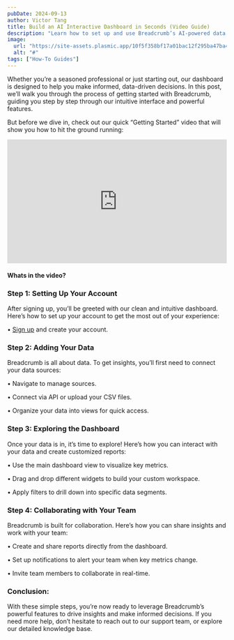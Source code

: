 ```yaml
---
pubDate: 2024-09-13
author: Victor Tang
title: Build an AI Interactive Dashboard in Seconds (Video Guide)
description: "Learn how to set up and use Breadcrumb’s AI-powered data analytics dashboard with our quick guide and “Getting Started” video."
image:
  url: "https://site-assets.plasmic.app/10f5f358bf17a01bac12f295ba47ba4e.png"
  alt: "#"
tags: ["How-To Guides"]
---
```

Whether you’re a seasoned professional or just starting out, our dashboard is designed to help you make informed, data-driven decisions. In this post, we’ll walk you through the process of getting started with Breadcrumb, guiding you step by step through our intuitive interface and powerful features.

But before we dive in, check out our quick “Getting Started” video that will show you how to hit the ground running:

<iframe style="aspect-ratio: 16 / 9; width: 100% !important;" title="YouTube video player" src="https://www.youtube.com/embed/u248jq8Wfxo?si=uVWNfhFxsRW02yKZ" width="" height="" frameborder="0" allow="accelerometer; autoplay; clipboard-write; encrypted-media; gyroscope; picture-in-picture; web-share" allowfullscreen="allowfullscreen"></iframe>

#### Whats in the video?

### **Step 1: Setting Up Your Account**

After signing up, you’ll be greeted with our clean and intuitive dashboard. Here’s how to set up your account to get the most out of your experience:

• [Sign up](https://app.breadcrumb.ai/signup) and create your account.

### **Step 2: Adding Your Data**

Breadcrumb is all about data. To get insights, you’ll first need to connect your data sources:

• Navigate to manage sources.

• Connect via API or upload your CSV files.

• Organize your data into views for quick access.

### **Step 3: Exploring the Dashboard**

Once your data is in, it’s time to explore! Here’s how you can interact with your data and create customized reports:

• Use the main dashboard view to visualize key metrics.

• Drag and drop different widgets to build your custom workspace.

• Apply filters to drill down into specific data segments.

### **Step 4: Collaborating with Your Team**

Breadcrumb is built for collaboration. Here’s how you can share insights and work with your team:

• Create and share reports directly from the dashboard.

• Set up notifications to alert your team when key metrics change.

• Invite team members to collaborate in real-time.

### **Conclusion:**

With these simple steps, you’re now ready to leverage Breadcrumb’s powerful features to drive insights and make informed decisions. If you need more help, don’t hesitate to reach out to our support team, or explore our detailed knowledge base.